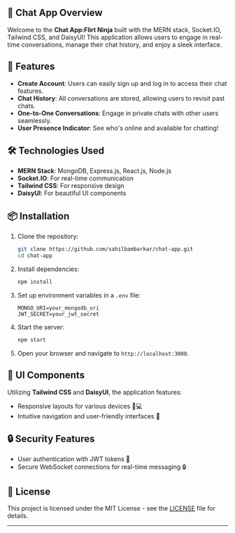 
## 📱 Chat App Overview

Welcome to the **Chat App:Flirt Ninja** built with the MERN stack, Socket.IO, Tailwind CSS, and DaisyUI! This application allows users to engage in real-time conversations, manage their chat history, and enjoy a sleek interface.

## 🚀 Features

- **Create Account**: Users can easily sign up and log in to access their chat features.
- **Chat History**: All conversations are stored, allowing users to revisit past chats.
- **One-to-One Conversations**: Engage in private chats with other users seamlessly.
- **User Presence Indicator**: See who's online and available for chatting!

## 🛠️ Technologies Used

- **MERN Stack**: MongoDB, Express.js, React.js, Node.js
- **Socket.IO**: For real-time communication
- **Tailwind CSS**: For responsive design
- **DaisyUI**: For beautiful UI components

## 📦 Installation

1. Clone the repository:
   ```bash
   git clone https://github.com/sahilbambarkar/chat-app.git
   cd chat-app
   ```

2. Install dependencies:
   ```bash
   npm install
   ```

3. Set up environment variables in a `.env` file:
   ```
   MONGO_URI=your_mongodb_uri
   JWT_SECRET=your_jwt_secret
   ```

4. Start the server:
   ```bash
   npm start
   ```

5. Open your browser and navigate to `http://localhost:3000`.

## 🎨 UI Components

Utilizing **Tailwind CSS** and **DaisyUI**, the application features:

- Responsive layouts for various devices 📱💻
- Intuitive navigation and user-friendly interfaces 🎨

## 🔒 Security Features

- User authentication with JWT tokens 🔑
- Secure WebSocket connections for real-time messaging 🔒

## 📜 License

This project is licensed under the MIT License - see the [LICENSE](LICENSE) file for details.

---

